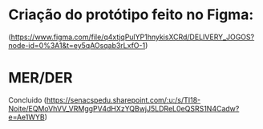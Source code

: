 
# Criação do protótipo feito no Figma:
(https://www.figma.com/file/q4xtjqPulYP1hnykisXCRd/DELIVERY_JOGOS?node-id=0%3A1&t=ey5qAOsqab3rLxfO-1)

# MER/DER
 Concluido
(https://senacspedu.sharepoint.com/:u:/s/TI18-Noite/EQMoVhVV_VRMggPV4dHXzYQBwjJ5LDReL0eQSRS1N4Cadw?e=Ae1WYB)
 
